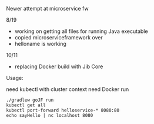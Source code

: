 Newer attempt at microservice fw

8/19

- working on getting all files for running Java executable
- copied microserviceframework over
- helloname is working

10/11

- replacing Docker build with Jib Core


Usage:

need kubectl with cluster context
need Docker
run 
```
./gradlew goJF run
kubectl get all
kubectl port-forward helloservice-* 8080:80
echo sayHello | nc localhost 8080
```
